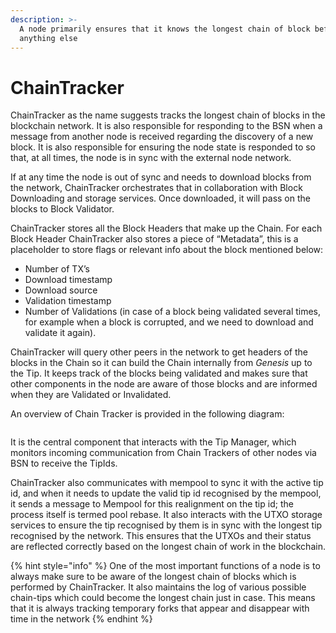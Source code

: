 ```yaml
---
description: >-
  A node primarily ensures that it knows the longest chain of block before
  anything else
---
```


# ChainTracker

ChainTracker as the name suggests tracks the longest chain of blocks in the blockchain network. It is also responsible for responding to the BSN when a message from another node is received regarding the discovery of a new block. It is also responsible for ensuring the node state is responded to so that, at all times, the node is in sync with the external node network.

If at any time the node is out of sync and needs to download blocks from the network, ChainTracker orchestrates that in collaboration with Block Downloading and storage services. Once downloaded, it will pass on the blocks to Block Validator.

ChainTracker stores all the Block Headers that make up the Chain. For each Block Header ChainTracker also stores a piece of “Metadata”, this is a placeholder to store flags or relevant info about the block mentioned below:

* Number of TX’s
* Download timestamp
* Download source
* Validation timestamp
* Number of Validations (in case of a block being validated several times, for example when a block is corrupted, and we need to download and validate it again).

ChainTracker will query other peers in the network to get headers of the blocks in the Chain so it can build the Chain internally from _Genesis_ up to the Tip. It keeps track of the blocks being validated and makes sure that other components in the node are aware of those blocks and are informed when they are Validated or Invalidated.

An overview of Chain Tracker is provided in the following diagram:

<figure><img src="../.gitbook/assets/NodeAndItsOperations_Slide06.png" alt=""><figcaption></figcaption></figure>

It is the central component that interacts with the Tip Manager, which monitors incoming communication from Chain Trackers of other nodes via BSN to receive the TipIds.

ChainTracker also communicates with mempool to sync it with the active tip id, and when it needs to update the valid tip id recognised by the mempool, it sends a message to Mempool for this realignment on the tip id; the process itself is termed pool rebase. It also interacts with the UTXO storage services to ensure the tip recognised by them is in sync with the longest tip recognised by the network. This ensures that the UTXOs and their status are reflected correctly based on the longest chain of work in the blockchain.

{% hint style="info" %}
One of the most important functions of a node is to always make sure to be aware of the longest chain of blocks which is performed by ChainTracker. It also maintains the log of various possible chain-tips which could become the longest chain just in case. This means that it is always tracking temporary forks that appear and disappear with time in the network&#x20;
{% endhint %}
